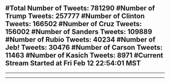 #Total Number of Tweets: 781290 
#Number of Trump Tweets: 257777
#Number of Clinton Tweets: 166502
#Number of Cruz Tweets: 156002
#Number of Sanders Tweets: 109889
#Number of Rubio Tweets: 40234
#Number of Jeb! Tweets: 30476
#Number of Carson Tweets: 11463
#Number of Kasich Tweets: 8971
#Current Stream Started at Fri Feb 12 22:54:01 MST
---
---
---

